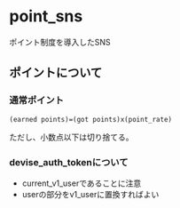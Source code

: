 # point_sns
ポイント制度を導入したSNS
## ポイントについて
### 通常ポイント
```
(earned points)=(got points)x(point_rate)
```
ただし、小数点以下は切り捨てる。

### devise_auth_tokenについて
- current_v1_userであることに注意
- userの部分をv1_userに置換すればよい
